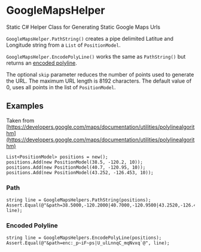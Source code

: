 # GoogleMapsHelper
Static C# Helper Class for Generating Static Google Maps Urls

```GoogleMapsHelper.PathString()``` creates a pipe delimited Latitue and Longitude string from a ```List``` of ```PositionModel```.

```GoogleMapsHelper.EncodePolyLine()``` works the same as ```PathString()``` but returns an [encoded polyline](https://developers.google.com/maps/documentation/utilities/polylinealgorithm).

The optional ```skip``` parameter reduces the number of points used to generate the URL. The maximum URL length is 8192 characters. The default value of 0, uses all points in the list of ```PositionModel```.

## Examples
Taken from [https://developers.google.com/maps/documentation/utilities/polylinealgorithm](https://developers.google.com/maps/documentation/utilities/polylinealgorithm)

```
List<PositionModel> positions = new();
positions.Add(new PositionModel(38.5, -120.2, 10));
positions.Add(new PositionModel(40.7, -120.95, 10));
positions.Add(new PositionModel(43.252, -126.453, 10));
```

### Path
```
string line = GoogleMapsHelpers.PathString(positions);
Assert.Equal(@"&path=38.5000,-120.2000|40.7000,-120.9500|43.2520,-126.4530", line);
```

### Encoded Polyline
```
string line = GoogleMapsHelpers.EncodePolyLine(positions);
Assert.Equal(@"&path=enc:_p~iF~ps|U_ulLnnqC_mqNvxq`@", line);
```
